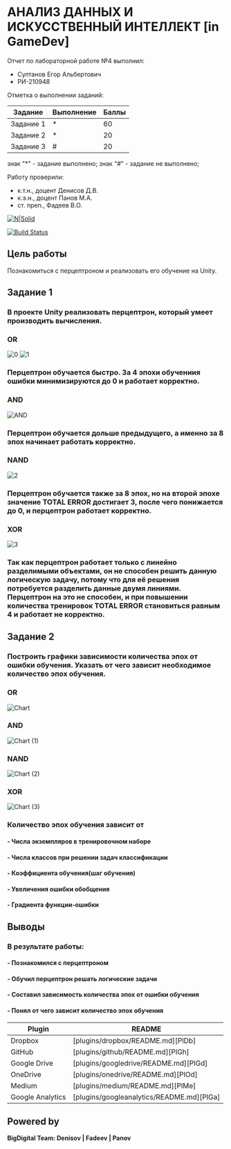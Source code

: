 # АНАЛИЗ ДАННЫХ И ИСКУССТВЕННЫЙ ИНТЕЛЛЕКТ [in GameDev]
Отчет по лабораторной работе №4 выполнил:
- Султанов Егор Альбертович
- РИ-210948

Отметка о выполнении заданий:

| Задание | Выполнение | Баллы |
| ------ | ------ | ------ |
| Задание 1 | * | 60 |
| Задание 2 | * | 20 |
| Задание 3 | # | 20 |

знак "*" - задание выполнено; знак "#" - задание не выполнено;

Работу проверили:
- к.т.н., доцент Денисов Д.В.
- к.э.н., доцент Панов М.А.
- ст. преп., Фадеев В.О.

[![N|Solid](https://cldup.com/dTxpPi9lDf.thumb.png)](https://nodesource.com/products/nsolid)

[![Build Status](https://travis-ci.org/joemccann/dillinger.svg?branch=master)](https://travis-ci.org/joemccann/dillinger)


## Цель работы
Познакомиться с перцептроном и реализовать его обучение на Unity.
## Задание 1
### В проекте Unity реализовать перцептрон, который умеет производить вычисления.

### OR
![0](https://user-images.githubusercontent.com/91984484/202422116-a57c09df-4144-4a1c-bc2a-4059ae265984.jpg)
![1](https://user-images.githubusercontent.com/91984484/202422180-643ca7ed-c913-47f4-a70e-05c9911cd28d.jpg)

### Перцептрон обучается быстро. За 4 эпохи обучениия ошибки минимизируются до 0 и работает корректно.
### AND
![AND](https://user-images.githubusercontent.com/91984484/202424931-cb50f837-dda0-4b74-b7a6-3e59371e70be.jpg)

### Перцептрон обучается дольше предыдущего, а именно за 8 эпох начинает работать корректно.
### NAND
![2](https://user-images.githubusercontent.com/91984484/202422279-1e728cca-5cb6-4add-9b98-fcb7e6a0de85.jpg)

### Перцептрон обучается также за 8 эпох, но на второй эпохе значение TOTAL ERROR достигает 3, после чего понижается до 0, и перцептрон работает корректно.
### XOR
![3](https://user-images.githubusercontent.com/91984484/202422326-131e8ca1-a364-49d2-ba33-b5e7f793ec20.jpg)

### Так как перцептрон работает только с линейно разделимыми объектами, он не способен решить данную логическую задачу, потому что для её решения потребуется разделить данные двумя линиями. Перцептрон на это не способен, и при повышении количества тренировок TOTAL ERROR становиться равным 4 и работает не корректно. 
## Задание 2
### Построить графики зависимости количества эпох от ошибки обучения. Указать от чего зависит необходимое количество эпох обучения.
### OR
![Chart](https://user-images.githubusercontent.com/91984484/202425950-27acf2b8-dd5f-4ad2-940e-f58ec10f079e.jpg)
### AND 
![Chart (1)](https://user-images.githubusercontent.com/91984484/202425994-bdaded7e-ff84-4ef4-8f44-db710a41bd8b.jpg)
### NAND
![Chart (2)](https://user-images.githubusercontent.com/91984484/202426031-eaf7e228-08f5-43be-b6fa-0a8c39573fdb.jpg)
### XOR
![Chart (3)](https://user-images.githubusercontent.com/91984484/202426058-3515dba4-6127-4d5e-b96f-e38925382220.jpg)

### Количество эпох обучения зависит от
#### - Числа экземпляров в тренировочном наборе 
#### - Числа классов при решении задач классификации
#### - Коэффициента обучения(шаг обучения)
#### - Увеличения ошибки обобщения 
#### - Градиента функции-ошибки




## Выводы
### В результате работы:
#### - Познакомился с перцептроном
#### - Обучил перцептрон решать логические задачи
#### - Составил зависимость количества эпох от ошибки обучения
#### - Понял от чего зависит количество эпох обучения



| Plugin | README |
| ------ | ------ |
| Dropbox | [plugins/dropbox/README.md][PlDb] |
| GitHub | [plugins/github/README.md][PlGh] |
| Google Drive | [plugins/googledrive/README.md][PlGd] |
| OneDrive | [plugins/onedrive/README.md][PlOd] |
| Medium | [plugins/medium/README.md][PlMe] |
| Google Analytics | [plugins/googleanalytics/README.md][PlGa] |

## Powered by

**BigDigital Team: Denisov | Fadeev | Panov**
